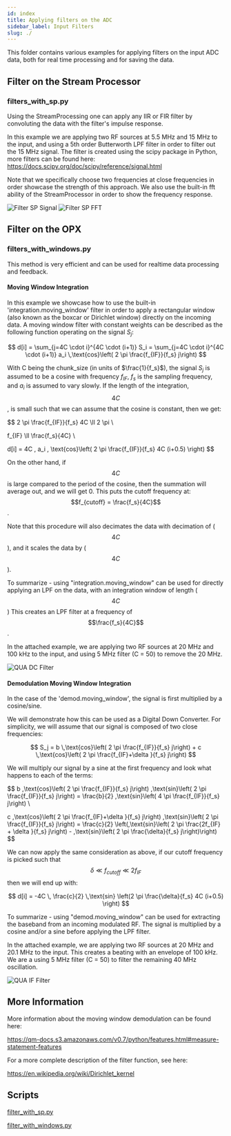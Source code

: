 ```yaml
---
id: index
title: Applying filters on the ADC
sidebar_label: Input Filters
slug: ./
---
```


This folder contains various examples for applying filters on the input ADC data, both for real time processing and for saving the data.

## Filter on the Stream Processor
### filters_with_sp.py

Using the StreamProcessing one can apply any IIR or FIR filter by convoluting the data with the filter's impulse response.

In this example we are applying two RF sources at 5.5 MHz and 15 MHz to the input, and using a 5th order Butterworth LPF filter in order to filter out the 15 MHz signal.
The filter is created using the scipy package in Python, more filters can be found here:
https://docs.scipy.org/doc/scipy/reference/signal.html

Note that we specifically choose two frequencies at close frequencies in order showcase the strength of this approach.
We also use the built-in fft ability of the StreamProcessor in order to show the frequency response.

![Filter SP Signal](filters_with_sp.png "Filter SP Signal")
![Filter SP FFT](filters_with_sp_fft.png "Filter SP FFT")

## Filter on the OPX
### filters_with_windows.py

This method is very efficient and can be used for realtime data processing and feedback.

#### Moving Window Integration 
In this example we showcase how to use the built-in 'integration.moving_window' filter in order to apply a rectangular window (also known as the boxcar or Dirichlet window) directly on the incoming data.
A moving window filter with constant weights can be described as the following function operating on the signal $S_j$:

$$
d[i] = \sum_{j=4C \cdot i}^{4C \cdot (i+1)} S_i = \sum_{j=4C \cdot i}^{4C \cdot (i+1)} a_i \,\text{cos}\left( 2 \pi \frac{f_{IF}}{f_s} j\right)
$$

With C being the chunk\_size (in units of $\frac{1}{f_s}$), the signal $S_j$ is assumed to be a cosine with frequency $f_{IF}$, $f_s$ is the sampling frequency, and $a_i$ is assumed to vary slowly.
If the length of the integration, $$4C$$, is small such that we can assume that the cosine is constant, then we get:

$$
2 \pi \frac{f_{IF}}{f_s} 4C \ll 2 \pi \\

f_{IF} \ll \frac{f_s}{4C} \\

d[i] = 4C \, a_i \, \text{cos}\left( 2 \pi \frac{f_{IF}}{f_s} 4C (i+0.5) \right)
$$

On the other hand, if $$4C$$ is large compared to the period of the cosine, then the summation will average out, and we will get 0.
This puts the cutoff frequency at: $$f_{cutoff} = \frac{f_s}{4C}$$.

Note that this procedure will also decimates the data with decimation of ($$4C$$), and it scales the data by ($$4C$$).

To summarize - using "integration.moving_window" can be used for directly applying an LPF on the data, with an integration window of length ($$4C$$) 
This creates an LPF filter at a frequency of $$\frac{f_s}{4C}$$.

In the attached example, we are applying two RF sources at 20 MHz and 100 kHz to the input, and using 5 MHz filter (C = 50) to remove the 20 MHz.

![QUA DC Filter](filters_with_windows_DC.png "QUA DC Filter")

#### Demodulation Moving Window Integration
In the case of the 'demod.moving_window', the signal is first multiplied by a cosine/sine.

We will demonstrate how this can be used as a Digital Down Converter.
For simplicity, we will assume that our signal is composed of two close frequencies:

$$
S_j = b \,\text{cos}\left( 2 \pi \frac{f_{IF}}{f_s} j\right) + c \,\text{cos}\left( 2 \pi \frac{f_{IF}+\delta }{f_s} j\right)
$$

We will multiply our signal by a sine at the first frequency and look what happens to each of the terms:

$$
b \,\text{cos}\left( 2 \pi \frac{f_{IF}}{f_s} j\right) \,\text{sin}\left( 2 \pi \frac{f_{IF}}{f_s} j\right) = \frac{b}{2} \,\text{sin}\left( 4 \pi \frac{f_{IF}}{f_s} j\right) \\

c \,\text{cos}\left( 2 \pi \frac{f_{IF}+\delta }{f_s} j\right) \,\text{sin}\left( 2 \pi \frac{f_{IF}}{f_s} j\right) = \frac{c}{2} \left(\,\text{sin}\left( 2 \pi \frac{2f_{IF} + \delta }{f_s} j\right) - \,\text{sin}\left( 2 \pi \frac{\delta}{f_s} j\right)\right)
$$

We can now apply the same consideration as above, if our cutoff frequency is picked such that $$\delta \ll f_{cutoff} \ll 2 f_{IF}$$ then we will end up with:

$$
d[i] = -4C \, \frac{c}{2} \,\text{sin} \left(2 \pi \frac{\delta}{f_s} 4C (i+0.5) \right)
$$

To summarize - using "demod.moving_window" can be used for extracting the baseband from an incoming modulated RF.
The signal is multiplied by a cosine and/or a sine before applying the LPF filter.

In the attached example, we are applying two RF sources at 20 MHz and 20.1 MHz to the input. This creates a beating with an envelope of 100 kHz. We are a using 5 MHz filter (C = 50) to filter the remaining 40 MHz oscillation.

![QUA IF Filter](filters_with_windows_IF.png "QUA IF Filter")

## More Information
More information about the moving window demodulation can be found here:

https://qm-docs.s3.amazonaws.com/v0.7/python/features.html#measure-statement-features

For a more complete description of the filter function, see here:

https://en.wikipedia.org/wiki/Dirichlet_kernel

## Scripts

[filter_with_sp.py](filters_with_sp.py)

[filter_with_windows.py](filters_with_windows.py)